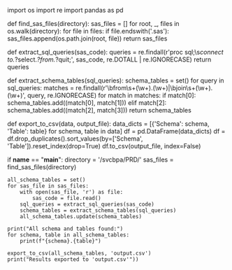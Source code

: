 import os
import re
import pandas as pd

def find_sas_files(directory):
    sas_files = []
    for root, _, files in os.walk(directory):
        for file in files:
            if file.endswith('.sas'):
                sas_files.append(os.path.join(root, file))
    return sas_files

def extract_sql_queries(sas_code):
    queries = re.findall(r'proc sql;\s*connect to.*?select.*?from.*?quit;', sas_code, re.DOTALL | re.IGNORECASE)
    return queries

def extract_schema_tables(sql_queries):
    schema_tables = set()
    for query in sql_queries:
        matches = re.findall(r'\bfrom\s+(\w+)\.(\w+)|\bjoin\s+(\w+)\.(\w+)', query, re.IGNORECASE)
        for match in matches:
            if match[0]:
                schema_tables.add((match[0], match[1]))
            elif match[2]:
                schema_tables.add((match[2], match[3]))
    return schema_tables

def export_to_csv(data, output_file):
    data_dicts = [{'Schema': schema, 'Table': table} for schema, table in data]
    df = pd.DataFrame(data_dicts)
    df = df.drop_duplicates().sort_values(by=['Schema', 'Table']).reset_index(drop=True)
    df.to_csv(output_file, index=False)

if __name__ == "__main__":
    directory = '/svcbpa/PRD/'
    sas_files = find_sas_files(directory)
    
    all_schema_tables = set()
    for sas_file in sas_files:
        with open(sas_file, 'r') as file:
            sas_code = file.read()
        sql_queries = extract_sql_queries(sas_code)
        schema_tables = extract_schema_tables(sql_queries)
        all_schema_tables.update(schema_tables)

    print("All schema and tables found:")
    for schema, table in all_schema_tables:
        print(f"{schema}.{table}")

    export_to_csv(all_schema_tables, 'output.csv')
    print("Results exported to 'output.csv'"))